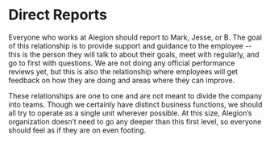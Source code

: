# Direct Reports

Everyone who works at Alegion should report to Mark, Jesse, or B. The goal of this relationship is to provide support and guidance to the employee -- this is the person they will talk to about their goals, meet with regularly, and go to first with questions. We are not doing any official performance reviews yet, but this is also the relationship where employees will get feedback on how they are doing and areas where they can improve.

These relationships are one to one and are not meant to divide the company into teams. Though we certainly have distinct business functions, we should all try to operate as a single unit wherever possible. At this size, Alegion’s organization doesn’t need to go any deeper than this first level, so everyone should feel as if they are on even footing.
